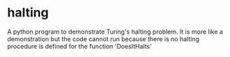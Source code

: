 # halting
A python program to demonstrate Turing's halting problem.
It is more like a demonstration but the code cannot run because there is no halting procedure is defined for the function 'DoesItHalts'
